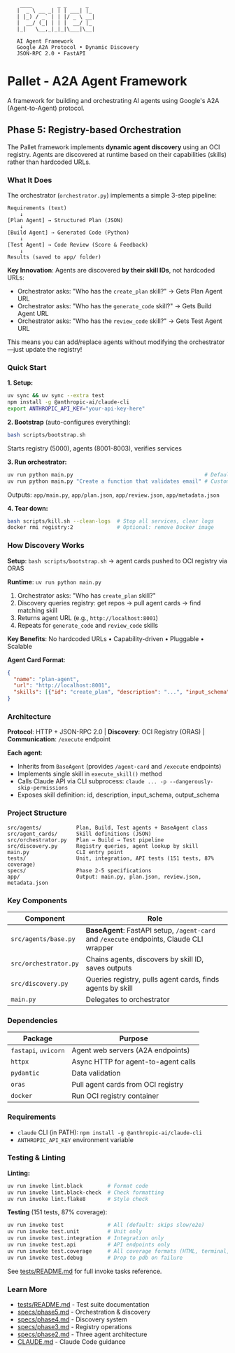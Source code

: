 ```
    ____        _ _      _
   |  _ \ __ _| | | ___| |_
   | |_) / _` | | |/ _ \ __|
   |  __/ (_| | | |  __/ |_
   |_|   \__,_|_|_|\___|\__|

   AI Agent Framework
   Google A2A Protocol • Dynamic Discovery
   JSON-RPC 2.0 • FastAPI
```

# Pallet - A2A Agent Framework

A framework for building and orchestrating AI agents using Google's A2A (Agent-to-Agent) protocol.

## Phase 5: Registry-based Orchestration

The Pallet framework implements **dynamic agent discovery** using an OCI registry. Agents are discovered at runtime based on their capabilities (skills) rather than hardcoded URLs.

### What It Does

The orchestrator (`orchestrator.py`) implements a simple 3-step pipeline:

```
Requirements (text)
    ↓
[Plan Agent] → Structured Plan (JSON)
    ↓
[Build Agent] → Generated Code (Python)
    ↓
[Test Agent] → Code Review (Score & Feedback)
    ↓
Results (saved to app/ folder)
```

**Key Innovation**: Agents are discovered **by their skill IDs**, not hardcoded URLs:

- Orchestrator asks: "Who has the `create_plan` skill?" → Gets Plan Agent URL
- Orchestrator asks: "Who has the `generate_code` skill?" → Gets Build Agent URL
- Orchestrator asks: "Who has the `review_code` skill?" → Gets Test Agent URL

This means you can add/replace agents without modifying the orchestrator—just update the registry!

### Quick Start

**1. Setup:**
```bash
uv sync && uv sync --extra test
npm install -g @anthropic-ai/claude-cli
export ANTHROPIC_API_KEY="your-api-key-here"
```

**2. Bootstrap** (auto-configures everything):
```bash
bash scripts/bootstrap.sh
```
Starts registry (5000), agents (8001-8003), verifies services

**3. Run orchestrator:**
```bash
uv run python main.py                                          # Default
uv run python main.py "Create a function that validates email" # Custom
```
Outputs: `app/main.py`, `app/plan.json`, `app/review.json`, `app/metadata.json`

**4. Tear down:**
```bash
bash scripts/kill.sh --clean-logs  # Stop all services, clear logs
docker rmi registry:2              # Optional: remove Docker image
```

### How Discovery Works

**Setup**: `bash scripts/bootstrap.sh` → agent cards pushed to OCI registry via ORAS

**Runtime**: `uv run python main.py`
1. Orchestrator asks: "Who has `create_plan` skill?"
2. Discovery queries registry: get repos → pull agent cards → find matching skill
3. Returns agent URL (e.g., `http://localhost:8001`)
4. Repeats for `generate_code` and `review_code` skills

**Key Benefits**: No hardcoded URLs • Capability-driven • Pluggable • Scalable

**Agent Card Format**:
```json
{
  "name": "plan-agent",
  "url": "http://localhost:8001",
  "skills": [{"id": "create_plan", "description": "...", "input_schema": {...}, "output_schema": {...}}]
}
```

### Architecture

**Protocol**: HTTP + JSON-RPC 2.0 | **Discovery**: OCI Registry (ORAS) | **Communication**: `/execute` endpoint

**Each agent**:
- Inherits from `BaseAgent` (provides `/agent-card` and `/execute` endpoints)
- Implements single skill in `execute_skill()` method
- Calls Claude API via CLI subprocess: `claude ... -p --dangerously-skip-permissions`
- Exposes skill definition: id, description, input_schema, output_schema

### Project Structure

```
src/agents/           Plan, Build, Test agents + BaseAgent class
src/agent_cards/      Skill definitions (JSON)
src/orchestrator.py   Plan → Build → Test pipeline
src/discovery.py      Registry queries, agent lookup by skill
main.py               CLI entry point
tests/                Unit, integration, API tests (151 tests, 87% coverage)
specs/                Phase 2-5 specifications
app/                  Output: main.py, plan.json, review.json, metadata.json
```

### Key Components

| Component | Role |
|-----------|------|
| `src/agents/base.py` | **BaseAgent**: FastAPI setup, `/agent-card` and `/execute` endpoints, Claude CLI wrapper |
| `src/orchestrator.py` | Chains agents, discovers by skill ID, saves outputs |
| `src/discovery.py` | Queries registry, pulls agent cards, finds agents by skill |
| `main.py` | Delegates to orchestrator |

### Dependencies

| Package | Purpose |
|---------|---------|
| `fastapi`, `uvicorn` | Agent web servers (A2A endpoints) |
| `httpx` | Async HTTP for agent-to-agent calls |
| `pydantic` | Data validation |
| `oras` | Pull agent cards from OCI registry |
| `docker` | Run OCI registry container |

### Requirements

- `claude` CLI (in PATH): `npm install -g @anthropic-ai/claude-cli`
- `ANTHROPIC_API_KEY` environment variable

### Testing & Linting

**Linting:**
```bash
uv run invoke lint.black        # Format code
uv run invoke lint.black-check  # Check formatting
uv run invoke lint.flake8       # Style check
```

**Testing** (151 tests, 87% coverage):
```bash
uv run invoke test              # All (default: skips slow/e2e)
uv run invoke test.unit         # Unit only
uv run invoke test.integration  # Integration only
uv run invoke test.api          # API endpoints only
uv run invoke test.coverage     # All coverage formats (HTML, terminal, XML)
uv run invoke test.debug        # Drop to pdb on failure
```

See [tests/README.md](tests/README.md) for full invoke tasks reference.

### Learn More

- [tests/README.md](tests/README.md) - Test suite documentation
- [specs/phase5.md](specs/phase5.md) - Orchestration & discovery
- [specs/phase4.md](specs/phase4.md) - Discovery system
- [specs/phase3.md](specs/phase3.md) - Registry operations
- [specs/phase2.md](specs/phase2.md) - Three agent architecture
- [CLAUDE.md](CLAUDE.md) - Claude Code guidance
